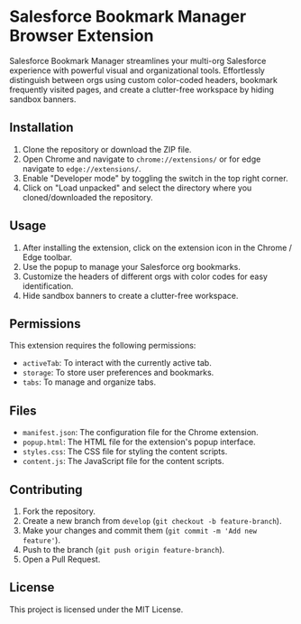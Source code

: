 # Salesforce Bookmark Manager Browser Extension

Salesforce Bookmark Manager streamlines your multi-org Salesforce experience with powerful visual and organizational tools. Effortlessly distinguish between orgs using custom color-coded headers, bookmark frequently visited pages, and create a clutter-free workspace by hiding sandbox banners.

## Installation

1. Clone the repository or download the ZIP file.
2. Open Chrome and navigate to `chrome://extensions/` or for edge navigate to `edge://extensions/`.
3. Enable "Developer mode" by toggling the switch in the top right corner.
4. Click on "Load unpacked" and select the directory where you cloned/downloaded the repository.

## Usage

1. After installing the extension, click on the extension icon in the Chrome / Edge toolbar.
2. Use the popup to manage your Salesforce org bookmarks.
3. Customize the headers of different orgs with color codes for easy identification.
4. Hide sandbox banners to create a clutter-free workspace.

## Permissions

This extension requires the following permissions:
- `activeTab`: To interact with the currently active tab.
- `storage`: To store user preferences and bookmarks.
- `tabs`: To manage and organize tabs.

## Files

- `manifest.json`: The configuration file for the Chrome extension.
- `popup.html`: The HTML file for the extension's popup interface.
- `styles.css`: The CSS file for styling the content scripts.
- `content.js`: The JavaScript file for the content scripts.

## Contributing

1. Fork the repository.
2. Create a new branch from `develop` (`git checkout -b feature-branch`).
3. Make your changes and commit them (`git commit -m 'Add new feature'`).
4. Push to the branch (`git push origin feature-branch`).
5. Open a Pull Request.

## License

This project is licensed under the MIT License.
